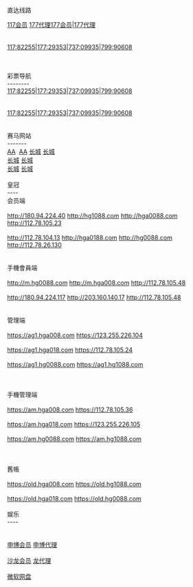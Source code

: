 

<p>直达线路<br>

<a href="http://52.74.213.211:7211/jini32990f/user/login.html" target="_blank">117会员</a>&nbsp;<a href="http://52.74.213.211:7211/jini32990a/account/login.html" target="_blank">177代理</a><a href="http://52.74.213.211:7219/msrtp53818f/user/login.html" target="_blank">177会员</a>|<a href="http://52.74.213.211:7219/msrtp53818a/account/login.html" target="_blank">177代理</a><br>
<br>
&nbsp;&nbsp; <br><a href="http://1.bb6688.ws" target="_blank">117:82255</a>|<a href="http://2.bb5522.ws" target="_blank">177:29353</a>|<a href="http://3.bb5522.ws" target="_blank">737:09935</a>|<a href="http://5.bb5522.ws" target="_blank">799:90608</a><br>
&nbsp;&nbsp; <br>
<br>

彩票导航 <br>
--------<br>
<a href="http://1.bb5522.ws" target="_blank">117:82255</a>|<a href="http://2.bb5522.ws" target="_blank">177:29353</a>|<a href="http://3.bb5522.ws" target="_blank">737:09935</a>|<a href="http://5.bb5522.ws" target="_blank">799:90608</a><br>
<br>
&nbsp;&nbsp; <br>
<a href="http://1.bb6688.ws" target="_blank">117:82255</a>|<a href="http://2.bb5522.ws" target="_blank">177:29353</a>|<a href="http://3.bb5522.ws" target="_blank">737:09935</a>|<a href="http://5.bb5522.ws" target="_blank">799:90608</a><br>
&nbsp;&nbsp; <br>
<br>
赛马网站<br>
-------<br>
<a href="http://cc59.net" target="_blank">AA</a>&nbsp; <a href="http://aa138.net" target="_blank">AA</a>&nbsp;<a href="http://ctb988.net" target="_blank">长城</a> <a href="http://ctb988.com" target="_blank">长城</a><br>
<a href="http://ctb988.net" target="_blank">长城</a> <a href="http://ctb988.com" target="_blank">长城</a><br><a href="http://ctb988.net" target="_blank">长城</a> <a href="http://ctb988.com" target="_blank">长城</a><br>
<br>
皇冠<br>
----<br>
会员端<br>
<br>
http://180.94.224.40 http://hg1088.com http://hga0088.com http://112.78.105.23
<br>
<br>
http://112.78.104.13 http://hga0188.com http://hg0088.com http://112.78.26.130<br>
<br>
<br>
手機會員端<br>
<br>
http://m.hg0088.com http://m.hga008.com http://112.78.105.48<br>
<br>
http://180.94.224.117 http://203.160.140.17 http://112.78.105.48 <br>
<br>
<br>
管理端<br>
<br>
https://ag1.hga008.com https://123.255.226.104<br>
<br>
https://ag1.hga018.com https://112.78.105.24<br>
<br>
https://ag1.hg0088.com https://ag1.hg1088.com<br>
<br>
<br>
<br>
手機管理端<br>
<br>
https://am.hga008.com https://112.78.105.36<br>
<br>
https://am.hga018.com https://123.255.226.105<br>
<br>
https://am.hg0088.com https://am.hg1088.com<br>
<br>
<br>
<br>
舊帳<br>
<br>
https://old.hga008.com https://old.hg1088.com<br>
<br>
https://old.hga018.com https://old.hg0088.com<br>
<br>
娱乐<br>
----<br>
<br>
<br>
<a href="http://msc11.com" target="_blank">申博会员</a> <a href="http://msc11.net" target="_blank">申博代理</a><br>
<br>
<a href="http://sa36.com" target="_blank">沙龙会员</a> <a href="http://sa36.net" target="_blank">龙代理</a><br>
<br>
<a href="https://onedrive.live.com/redir?resid=F5B0090663FEEADA!742" target="_blank">微软网盘</a><br>
<br>
　</p>




</body>

</html>
